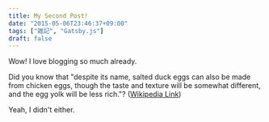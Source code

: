 ```yaml
---
title: My Second Post!
date: "2015-05-06T23:46:37+09:00"
tags: ["雑記", "Gatsby.js"]
draft: false
---
```


Wow! I love blogging so much already.

Did you know that "despite its name, salted duck eggs can also be made from
chicken eggs, though the taste and texture will be somewhat different, and the
egg yolk will be less rich."?
([Wikipedia Link](https://en.wikipedia.org/wiki/Salted_duck_egg))

Yeah, I didn't either.
